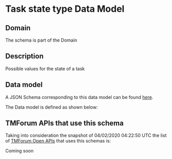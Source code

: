 # Task state type Data Model

## Domain

The  schema is part of the  Domain

## Description

Possible values for the state of a task

## Data model

A JSON Schema corresponding to this data model can be found
[here](https://github.com/tmforum-rand/schemas/blob/candidates/Common/TaskStateType.schema.json).

The Data model is defined as shown below:




## TMForum APIs that use this schema

Taking into consideration the snapshot of 04/02/2020 04:22:50 UTC the list of [TMForum Open APIs](https://www.tmforum.org/open-apis/) that uses this schemas is:

Coming soon